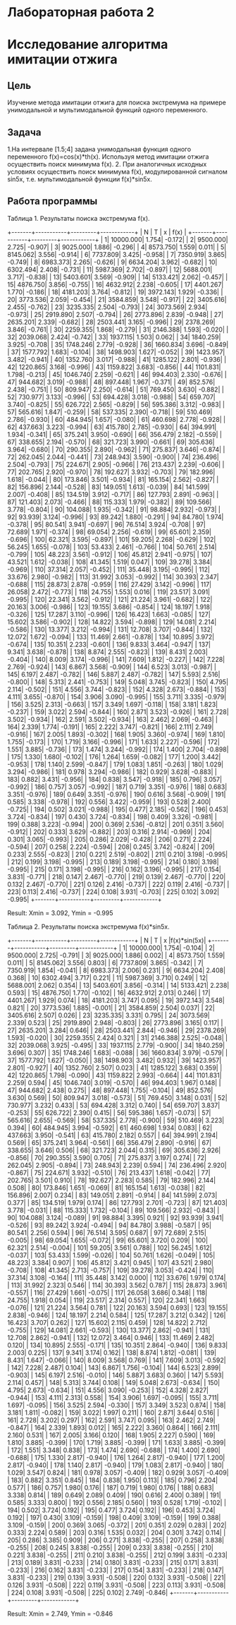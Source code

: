 # Лабораторная работа 2
# Исследование алгоритма имитации отжига

## Цель
Изучение метода имитации отжига для поиска экстремума на примере унимодальной и мультимодальной функций одного переменного.

## Задача
1.На интервале [1.5;4] задана унимодальная функция одного переменного f(x)=cos(x)*th(x). Используя метод имитации отжига осуществить поиск минимума f(x).
2. При аналогичных исходных условиях осуществить поиск минимума f(x), модулированной сигналом sin5x, т.е. мультимодальной функции f(x)*sin5x.


## Работа программы
Таблица 1. Результаты поиска экстремума f(x).

+-------+-----------+---------+------------+
|   N   |    T      |    x    |    f(x)    |
+-------+-----------+---------+------------+
|      1|  10000.000|    1.754|      -0.172|
|      2|   9500.000|    2.725|      -0.907|
|      3|   9025.000|    1.886|      -0.296|
|      4|   8573.750|    1.559|       0.011|
|      5|   8145.062|    3.556|      -0.914|
|      6|   7737.809|    3.425|      -0.958|
|      7|   7350.919|    3.865|      -0.749|
|      8|   6983.373|    2.265|      -0.626|
|      9|   6634.204|    3.962|      -0.682|
|     10|   6302.494|    2.408|      -0.731|
|     11|   5987.369|    2.702|      -0.897|
|     12|   5688.001|    3.717|      -0.838|
|     13|   5403.601|    3.569|      -0.909|
|     14|   5133.421|    2.062|      -0.457|
|     15|   4876.750|    3.856|      -0.755|
|     16|   4632.912|    2.238|      -0.605|
|     17|   4401.267|    1.770|      -0.186|
|     18|   4181.203|    3.764|      -0.812|
|     19|   3972.143|    1.929|      -0.336|
|     20|   3773.536|    2.059|      -0.454|
|     21|   3584.859|    3.548|      -0.917|
|     22|   3405.616|    2.455|      -0.762|
|     23|   3235.335|    2.504|      -0.793|
|     24|   3073.569|    2.934|      -0.973|
|     25|   2919.890|    2.507|      -0.794|
|     26|   2773.896|    2.839|      -0.948|
|     27|   2635.201|    2.339|      -0.682|
|     28|   2503.441|    3.165|      -0.996|
|     29|   2378.269|    3.846|      -0.761|
|     30|   2259.355|    1.868|      -0.279|
|     31|   2146.388|    1.593|      -0.020|
|     32|   2039.068|    2.424|      -0.742|
|     33|   1937.115|    1.503|       0.062|
|     34|   1840.259|    3.925|      -0.708|
|     35|   1748.246|    2.779|      -0.928|
|     36|   1660.834|    3.696|      -0.849|
|     37|   1577.792|    1.683|      -0.104|
|     38|   1498.903|    1.627|      -0.052|
|     39|   1423.957|    3.482|      -0.941|
|     40|   1352.760|    3.017|      -0.988|
|     41|   1285.122|    2.801|      -0.936|
|     42|   1220.865|    3.168|      -0.996|
|     43|   1159.822|    3.683|      -0.856|
|     44|   1101.831|    1.798|      -0.213|
|     45|   1046.740|    2.259|      -0.621|
|     46|    994.403|    2.330|      -0.676|
|     47|    944.682|    3.019|      -0.988|
|     48|    897.448|    1.967|      -0.371|
|     49|    852.576|    2.438|      -0.751|
|     50|    809.947|    2.250|      -0.614|
|     51|    769.450|    3.630|      -0.882|
|     52|    730.977|    3.133|      -0.996|
|     53|    694.428|    3.018|      -0.988|
|     54|    659.707|    3.740|      -0.825|
|     55|    626.722|    2.565|      -0.829|
|     56|    595.386|    3.312|      -0.983|
|     57|    565.616|    1.847|      -0.259|
|     58|    537.335|    2.390|      -0.718|
|     59|    510.469|    2.786|      -0.930|
|     60|    484.945|    1.657|      -0.080|
|     61|    460.698|    2.778|      -0.928|
|     62|    437.663|    3.223|      -0.994|
|     63|    415.780|    2.785|      -0.930|
|     64|    394.991|    1.934|      -0.341|
|     65|    375.241|    3.950|      -0.690|
|     66|    356.479|    2.182|      -0.559|
|     67|    338.655|    2.194|      -0.570|
|     68|    321.723|    3.990|      -0.661|
|     69|    305.636|    3.964|      -0.680|
|     70|    290.355|    2.890|      -0.962|
|     71|    275.837|    3.646|      -0.874|
|     72|    262.045|    2.044|      -0.441|
|     73|    248.943|    3.590|      -0.900|
|     74|    236.496|    2.504|      -0.793|
|     75|    224.671|    2.905|      -0.966|
|     76|    213.437|    2.239|      -0.606|
|     77|    202.765|    2.920|      -0.970|
|     78|    192.627|    3.932|      -0.703|
|     79|    182.996|    1.618|      -0.044|
|     80|    173.846|    3.501|      -0.934|
|     81|    165.154|    2.562|      -0.827|
|     82|    156.896|    2.144|      -0.528|
|     83|    149.051|    1.613|      -0.039|
|     84|    141.599|    2.007|      -0.408|
|     85|    134.519|    3.912|      -0.717|
|     86|    127.793|    2.891|      -0.963|
|     87|    121.403|    2.073|      -0.466|
|     88|    115.333|    1.979|      -0.382|
|     89|    109.566|    3.778|      -0.804|
|     90|    104.088|    1.935|      -0.342|
|     91|     98.884|    2.932|      -0.973|
|     92|     93.939|    3.124|      -0.996|
|     93|     89.242|    1.880|      -0.291|
|     94|     84.780|    1.974|      -0.378|
|     95|     80.541|    3.941|      -0.697|
|     96|     76.514|    3.924|      -0.708|
|     97|     72.689|    1.971|      -0.374|
|     98|     69.054|    2.256|      -0.619|
|     99|     65.601|    2.359|      -0.696|
|    100|     62.321|    3.595|      -0.897|
|    101|     59.205|    2.268|      -0.629|
|    102|     56.245|    1.655|      -0.078|
|    103|     53.433|    2.461|      -0.766|
|    104|     50.761|    2.514|      -0.799|
|    105|     48.223|    3.561|      -0.912|
|    106|     45.812|    2.941|      -0.975|
|    107|     43.521|    1.612|      -0.038|
|    108|     41.345|    1.519|       0.047|
|    109|     39.278|    3.384|      -0.969|
|    110|     37.314|    2.057|      -0.452|
|    111|     35.448|    3.195|      -0.995|
|    112|     33.676|    2.980|      -0.982|
|    113|     31.992|    3.053|      -0.992|
|    114|     30.393|    2.347|      -0.688|
|    115|     28.873|    2.878|      -0.959|
|    116|     27.429|    3.142|      -0.996|
|    117|     26.058|    2.472|      -0.773|
|    118|     24.755|    1.553|       0.016|
|    119|     23.517|    3.091|      -0.995|
|    120|     22.341|    3.562|      -0.912|
|    121|     21.224|    3.961|      -0.682|
|    122|     20.163|    3.006|      -0.986|
|    123|     19.155|    3.686|      -0.854|
|    124|     18.197|    1.918|      -0.326|
|    125|     17.287|    3.110|      -0.996|
|    126|     16.423|    1.663|      -0.085|
|    127|     15.602|    3.586|      -0.902|
|    128|     14.822|    3.594|      -0.898|
|    129|     14.081|    2.214|      -0.586|
|    130|     13.377|    3.212|      -0.994|
|    131|     12.708|    3.707|      -0.844|
|    132|     12.072|    1.672|      -0.094|
|    133|     11.469|    2.661|      -0.878|
|    134|     10.895|    3.972|      -0.674|
|    135|     10.351|    2.233|      -0.601|
|    136|      9.833|    3.464|      -0.947|
|    137|      9.341|    3.638|      -0.878|
|    138|      8.874|    2.555|      -0.823|
|    139|      8.431|    2.003|      -0.404|
|    140|      8.009|    3.174|      -0.996|
|    141|      7.609|    1.812|      -0.227|
|    142|      7.228|    2.769|      -0.924|
|    143|      6.867|    3.568|      -0.909|
|    144|      6.523|    3.013|      -0.987|
|    145|      6.197|    2.487|      -0.782|
|    146|      5.887|    2.487|      -0.782|
|    147|      5.593|    2.516|      -0.800|
|    148|      5.313|    2.441|      -0.753|
|    149|      5.048|    3.745|      -0.823|
|    150|      4.795|    2.114|      -0.502|
|    151|      4.556|    3.744|      -0.823|
|    152|      4.328|    2.673|      -0.884|
|    153|      4.111|    3.655|      -0.870|
|    154|      3.906|    3.090|      -0.995|
|    155|      3.711|    3.335|      -0.979|
|    156|      3.525|    2.313|      -0.663|
|    157|      3.349|    1.697|      -0.118|
|    158|      3.181|    1.823|      -0.237|
|    159|      3.022|    2.594|      -0.844|
|    160|      2.871|    3.523|      -0.926|
|    161|      2.728|    3.502|      -0.934|
|    162|      2.591|    3.502|      -0.934|
|    163|      2.462|    2.069|      -0.463|
|    164|      2.339|    1.774|      -0.191|
|    165|      2.222|    3.747|      -0.821|
|    166|      2.111|    2.749|      -0.916|
|    167|      2.005|    1.893|      -0.302|
|    168|      1.905|    3.360|      -0.974|
|    169|      1.810|    1.755|      -0.173|
|    170|      1.719|    3.166|      -0.996|
|    171|      1.633|    2.227|      -0.596|
|    172|      1.551|    3.885|      -0.736|
|    173|      1.474|    3.244|      -0.992|
|    174|      1.400|    2.704|      -0.898|
|    175|      1.330|    1.680|      -0.102|
|    176|      1.264|    1.659|      -0.082|
|    177|      1.200|    3.442|      -0.953|
|    178|      1.140|    2.599|      -0.847|
|    179|      1.083|    1.851|      -0.263|
|    180|      1.029|    3.294|      -0.986|
|    181|      0.978|    3.294|      -0.986|
|    182|      0.929|    3.628|      -0.883|
|    183|      0.882|    3.431|      -0.956|
|    184|      0.838|    3.547|      -0.918|
|    185|      0.796|    3.057|      -0.992|
|    186|      0.757|    3.057|      -0.992|
|    187|      0.719|    3.351|      -0.976|
|    188|      0.683|    3.351|      -0.976|
|    189|      0.649|    3.351|      -0.976|
|    190|      0.616|    3.568|      -0.909|
|    191|      0.585|    3.338|      -0.978|
|    192|      0.556|    3.422|      -0.959|
|    193|      0.528|    2.400|      -0.725|
|    194|      0.502|    3.021|      -0.988|
|    195|      0.477|    2.185|      -0.562|
|    196|      0.453|    3.724|      -0.834|
|    197|      0.430|    3.724|      -0.834|
|    198|      0.409|    3.326|      -0.981|
|    199|      0.388|    3.223|      -0.994|
|    200|      0.369|    2.536|      -0.812|
|    201|      0.351|    3.560|      -0.912|
|    202|      0.333|    3.629|      -0.882|
|    203|      0.316|    2.914|      -0.969|
|    204|      0.301|    3.065|      -0.993|
|    205|      0.286|    2.029|      -0.428|
|    206|      0.271|    2.224|      -0.594|
|    207|      0.258|    2.224|      -0.594|
|    208|      0.245|    3.742|      -0.824|
|    209|      0.233|    2.555|      -0.823|
|    210|      0.221|    2.519|      -0.802|
|    211|      0.210|    3.198|      -0.995|
|    212|      0.199|    3.198|      -0.995|
|    213|      0.189|    3.198|      -0.995|
|    214|      0.180|    3.198|      -0.995|
|    215|      0.171|    3.198|      -0.995|
|    216|      0.162|    3.196|      -0.995|
|    217|      0.154|    3.831|      -0.771|
|    218|      0.147|    2.467|      -0.770|
|    219|      0.139|    2.467|      -0.770|
|    220|      0.132|    2.467|      -0.770|
|    221|      0.126|    2.416|      -0.737|
|    222|      0.119|    2.416|      -0.737|
|    223|      0.113|    2.416|      -0.737|
|    224|      0.108|    3.931|      -0.703|
|    225|      0.102|    3.092|      -0.995|
+-------+-----------+---------+------------+

Result: Xmin = 3.092, Ymin = -0.995

Таблица 2. Результаты поиска экстремума f(x)*sin5x.

+-------+-----------+---------+------------+
|   N   |     T     |    x    |f(x)*sin(5x)|
+-------+-----------+---------+------------+
|      1|  10000.000|    1.754|      -0.104|
|      2|   9500.000|    2.725|      -0.791|
|      3|   9025.000|    1.886|       0.002|
|      4|   8573.750|    1.559|       0.011|
|      5|   8145.062|    3.556|       0.803|
|      6|   7737.809|    3.865|      -0.342|
|      7|   7350.919|    1.854|      -0.041|
|      8|   6983.373|    2.006|       0.231|
|      9|   6634.204|    2.408|       0.368|
|     10|   6302.494|    3.717|       0.221|
|     11|   5987.369|    3.710|       0.249|
|     12|   5688.001|    2.062|       0.354|
|     13|   5403.601|    3.856|      -0.314|
|     14|   5133.421|    2.238|       0.593|
|     15|   4876.750|    1.770|      -0.102|
|     16|   4632.912|    2.013|       0.246|
|     17|   4401.267|    1.929|       0.074|
|     18|   4181.203|    3.747|       0.095|
|     19|   3972.143|    3.548|       0.821|
|     20|   3773.536|    1.885|      -0.001|
|     21|   3584.859|    2.504|       0.037|
|     22|   3405.616|    2.507|       0.026|
|     23|   3235.335|    3.331|       0.795|
|     24|   3073.569|    2.339|       0.523|
|     25|   2919.890|    2.948|      -0.803|
|     26|   2773.896|    3.165|       0.117|
|     27|   2635.201|    3.284|       0.646|
|     28|   2503.441|    2.844|      -0.946|
|     29|   2378.269|    1.593|      -0.020|
|     30|   2259.355|    2.424|       0.321|
|     31|   2146.388|    2.525|      -0.048|
|     32|   2039.068|    3.925|      -0.495|
|     33|   1937.115|    2.779|      -0.900|
|     34|   1840.259|    3.696|       0.307|
|     35|   1748.246|    1.683|      -0.088|
|     36|   1660.834|    3.979|      -0.579|
|     37|   1577.792|    1.627|      -0.050|
|     38|   1498.903|    3.482|       0.932|
|     39|   1423.957|    2.801|      -0.927|
|     40|   1352.760|    2.507|       0.023|
|     41|   1285.122|    3.683|       0.359|
|     42|   1220.865|    1.798|      -0.090|
|     43|   1159.822|    2.993|      -0.664|
|     44|   1101.831|    2.259|       0.594|
|     45|   1046.740|    3.019|      -0.570|
|     46|    994.403|    1.967|       0.148|
|     47|    944.682|    2.438|       0.275|
|     48|    897.448|    1.755|      -0.104|
|     49|    852.576|    3.630|       0.569|
|     50|    809.947|    3.018|      -0.573|
|     51|    769.450|    3.148|       0.031|
|     52|    730.977|    3.232|       0.433|
|     53|    694.428|    3.312|       0.740|
|     54|    659.707|    3.837|      -0.253|
|     55|    626.722|    2.390|       0.415|
|     56|    595.386|    1.657|      -0.073|
|     57|    565.616|    2.655|      -0.569|
|     58|    537.335|    2.778|      -0.900|
|     59|    510.469|    3.223|       0.394|
|     60|    484.945|    3.994|      -0.592|
|     61|    460.698|    1.934|       0.083|
|     62|    437.663|    3.950|      -0.541|
|     63|    415.780|    2.182|       0.557|
|     64|    394.991|    2.194|       0.569|
|     65|    375.241|    3.964|      -0.561|
|     66|    356.479|    2.890|      -0.916|
|     67|    338.655|    3.646|       0.506|
|     68|    321.723|    2.044|       0.315|
|     69|    305.636|    2.926|      -0.856|
|     70|    290.355|    3.590|       0.705|
|     71|    275.837|    3.197|       0.274|
|     72|    262.045|    2.905|      -0.894|
|     73|    248.943|    2.239|       0.594|
|     74|    236.496|    2.920|      -0.867|
|     75|    224.671|    3.932|      -0.510|
|     76|    213.437|    1.618|      -0.042|
|     77|    202.765|    3.501|       0.910|
|     78|    192.627|    2.283|       0.585|
|     79|    182.996|    2.144|       0.508|
|     80|    173.846|    1.651|      -0.069|
|     81|    165.154|    1.613|      -0.038|
|     82|    156.896|    2.007|       0.234|
|     83|    149.051|    2.891|      -0.914|
|     84|    141.599|    2.073|       0.377|
|     85|    134.519|    1.979|       0.174|
|     86|    127.793|    2.701|      -0.723|
|     87|    121.403|    3.778|      -0.031|
|     88|    115.333|    1.732|      -0.104|
|     89|    109.566|    2.932|      -0.843|
|     90|    104.088|    3.124|      -0.089|
|     91|     98.884|    3.395|       0.921|
|     92|     93.939|    3.941|      -0.526|
|     93|     89.242|    3.924|      -0.494|
|     94|     84.780|    3.988|      -0.587|
|     95|     80.541|    2.256|       0.594|
|     96|     76.514|    3.595|       0.687|
|     97|     72.689|    2.515|      -0.005|
|     98|     69.054|    1.655|      -0.072|
|     99|     65.601|    3.720|       0.209|
|    100|     62.321|    2.514|      -0.004|
|    101|     59.205|    3.561|       0.788|
|    102|     56.245|    1.612|      -0.037|
|    103|     53.433|    1.599|      -0.026|
|    104|     50.761|    1.626|      -0.049|
|    105|     48.223|    3.384|       0.907|
|    106|     45.812|    3.421|       0.945|
|    107|     43.521|    2.980|      -0.708|
|    108|     41.345|    2.713|      -0.757|
|    109|     39.278|    3.053|      -0.424|
|    110|     37.314|    3.108|      -0.164|
|    111|     35.448|    3.142|       0.000|
|    112|     33.676|    1.979|       0.174|
|    113|     31.992|    2.323|       0.546|
|    114|     30.393|    3.562|       0.787|
|    115|     28.873|    3.961|      -0.557|
|    116|     27.429|    1.661|      -0.075|
|    117|     26.058|    3.686|       0.348|
|    118|     24.755|    1.918|       0.054|
|    119|     23.517|    2.314|       0.557|
|    120|     22.341|    1.663|      -0.076|
|    121|     21.224|    3.564|       0.781|
|    122|     20.163|    3.594|       0.693|
|    123|     19.155|    2.838|      -0.946|
|    124|     18.197|    2.214|       0.584|
|    125|     17.287|    3.212|       0.342|
|    126|     16.423|    3.707|       0.262|
|    127|     15.602|    2.115|       0.459|
|    128|     14.822|    2.712|      -0.755|
|    129|     14.081|    2.661|      -0.593|
|    130|     13.377|    2.862|      -0.941|
|    131|     12.708|    2.862|      -0.941|
|    132|     12.072|    3.464|       0.946|
|    133|     11.469|    2.482|       0.120|
|    134|     10.895|    2.555|      -0.171|
|    135|     10.351|    2.864|      -0.940|
|    136|      9.833|    2.003|       0.225|
|    137|      9.341|    3.174|       0.162|
|    138|      8.874|    1.812|      -0.081|
|    139|      8.431|    1.647|      -0.066|
|    140|      8.009|    3.568|       0.769|
|    141|      7.609|    3.013|      -0.592|
|    142|      7.228|    2.487|       0.104|
|    143|      6.867|    1.756|      -0.104|
|    144|      6.523|    2.899|      -0.903|
|    145|      6.197|    2.516|      -0.010|
|    146|      5.887|    3.683|       0.360|
|    147|      5.593|    2.114|       0.457|
|    148|      5.313|    3.744|       0.108|
|    149|      5.048|    2.673|      -0.634|
|    150|      4.795|    2.673|      -0.634|
|    151|      4.556|    3.090|      -0.253|
|    152|      4.328|    2.827|      -0.944|
|    153|      4.111|    2.313|       0.558|
|    154|      3.906|    1.697|      -0.095|
|    155|      3.711|    1.697|      -0.095|
|    156|      3.525|    2.594|      -0.330|
|    157|      3.349|    3.523|       0.874|
|    158|      3.181|    1.811|      -0.082|
|    159|      3.022|    1.997|       0.211|
|    160|      2.871|    3.644|       0.516|
|    161|      2.728|    3.202|       0.297|
|    162|      2.591|    3.747|       0.095|
|    163|      2.462|    2.749|      -0.847|
|    164|      2.339|    1.893|       0.012|
|    165|      2.222|    3.360|       0.864|
|    166|      2.111|    2.160|       0.531|
|    167|      2.005|    3.166|       0.120|
|    168|      1.905|    2.227|       0.590|
|    169|      1.810|    3.885|      -0.399|
|    170|      1.719|    3.885|      -0.399|
|    171|      1.633|    3.885|      -0.399|
|    172|      1.551|    3.348|       0.838|
|    173|      1.474|    2.690|      -0.688|
|    174|      1.400|    2.690|      -0.688|
|    175|      1.330|    2.817|      -0.940|
|    176|      1.264|    2.817|      -0.940|
|    177|      1.200|    2.817|      -0.940|
|    178|      1.140|    2.817|      -0.940|
|    179|      1.083|    2.817|      -0.940|
|    180|      1.029|    3.547|       0.824|
|    181|      0.978|    3.057|      -0.409|
|    182|      0.929|    3.057|      -0.409|
|    183|      0.882|    3.351|       0.845|
|    184|      0.838|    1.950|       0.113|
|    185|      0.796|    2.204|       0.577|
|    186|      0.757|    1.980|       0.176|
|    187|      0.719|    1.980|       0.176|
|    188|      0.683|    3.338|       0.814|
|    189|      0.649|    2.089|       0.409|
|    190|      0.616|    2.400|       0.389|
|    191|      0.585|    3.333|       0.800|
|    192|      0.556|    2.185|       0.560|
|    193|      0.528|    1.719|      -0.102|
|    194|      0.502|    3.724|       0.192|
|    195|      0.477|    3.724|       0.192|
|    196|      0.453|    3.724|       0.192|
|    197|      0.430|    3.109|      -0.159|
|    198|      0.409|    3.109|      -0.159|
|    199|      0.388|    3.109|      -0.159|
|    200|      0.369|    3.065|      -0.372|
|    201|      0.351|    2.029|       0.283|
|    202|      0.333|    2.224|       0.589|
|    203|      0.316|    1.535|       0.032|
|    204|      0.301|    3.742|       0.114|
|    205|      0.286|    3.385|       0.909|
|    206|      0.271|    3.838|      -0.255|
|    207|      0.258|    3.838|      -0.255|
|    208|      0.245|    3.838|      -0.255|
|    209|      0.233|    3.838|      -0.255|
|    210|      0.221|    3.838|      -0.255|
|    211|      0.210|    3.838|      -0.255|
|    212|      0.199|    3.831|      -0.233|
|    213|      0.189|    3.831|      -0.233|
|    214|      0.180|    3.831|      -0.233|
|    215|      0.171|    3.831|      -0.233|
|    216|      0.162|    3.831|      -0.233|
|    217|      0.154|    3.831|      -0.233|
|    218|      0.147|    3.831|      -0.233|
|    219|      0.139|    3.931|      -0.508|
|    220|      0.132|    3.931|      -0.508|
|    221|      0.126|    3.931|      -0.508|
|    222|      0.119|    3.931|      -0.508|
|    223|      0.113|    3.931|      -0.508|
|    224|      0.108|    3.931|      -0.508|
|    225|      0.102|    2.749|      -0.846|
+-------+-----------+---------+------------+

Result: Xmin = 2.749, Ymin = -0.846
